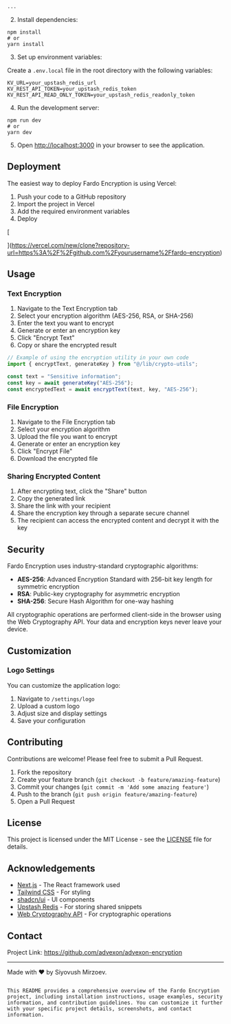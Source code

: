 ```markdown project="Fardo Encryption" file="README.md"
...
```

2. Install dependencies:


```shellscript
npm install
# or
yarn install
```

3. Set up environment variables:


Create a `.env.local` file in the root directory with the following variables:

```plaintext
KV_URL=your_upstash_redis_url
KV_REST_API_TOKEN=your_upstash_redis_token
KV_REST_API_READ_ONLY_TOKEN=your_upstash_redis_readonly_token
```

4. Run the development server:


```shellscript
npm run dev
# or
yarn dev
```

5. Open [http://localhost:3000](http://localhost:3000) in your browser to see the application.


## Deployment

The easiest way to deploy Fardo Encryption is using Vercel:

1. Push your code to a GitHub repository
2. Import the project in Vercel
3. Add the required environment variables
4. Deploy


[

](https://vercel.com/new/clone?repository-url=https%3A%2F%2Fgithub.com%2Fyourusername%2Ffardo-encryption)

## Usage

### Text Encryption

1. Navigate to the Text Encryption tab
2. Select your encryption algorithm (AES-256, RSA, or SHA-256)
3. Enter the text you want to encrypt
4. Generate or enter an encryption key
5. Click "Encrypt Text"
6. Copy or share the encrypted result


```javascript
// Example of using the encryption utility in your own code
import { encryptText, generateKey } from "@/lib/crypto-utils";

const text = "Sensitive information";
const key = await generateKey("AES-256");
const encryptedText = await encryptText(text, key, "AES-256");
```

### File Encryption

1. Navigate to the File Encryption tab
2. Select your encryption algorithm
3. Upload the file you want to encrypt
4. Generate or enter an encryption key
5. Click "Encrypt File"
6. Download the encrypted file


### Sharing Encrypted Content

1. After encrypting text, click the "Share" button
2. Copy the generated link
3. Share the link with your recipient
4. Share the encryption key through a separate secure channel
5. The recipient can access the encrypted content and decrypt it with the key


## Security

Fardo Encryption uses industry-standard cryptographic algorithms:

- **AES-256**: Advanced Encryption Standard with 256-bit key length for symmetric encryption
- **RSA**: Public-key cryptography for asymmetric encryption
- **SHA-256**: Secure Hash Algorithm for one-way hashing


All cryptographic operations are performed client-side in the browser using the Web Cryptography API. Your data and encryption keys never leave your device.

## Customization

### Logo Settings

You can customize the application logo:

1. Navigate to `/settings/logo`
2. Upload a custom logo
3. Adjust size and display settings
4. Save your configuration


## Contributing

Contributions are welcome! Please feel free to submit a Pull Request.

1. Fork the repository
2. Create your feature branch (`git checkout -b feature/amazing-feature`)
3. Commit your changes (`git commit -m 'Add some amazing feature'`)
4. Push to the branch (`git push origin feature/amazing-feature`)
5. Open a Pull Request


## License

This project is licensed under the MIT License - see the [LICENSE](LICENSE) file for details.

## Acknowledgements

- [Next.js](https://nextjs.org/) - The React framework used
- [Tailwind CSS](https://tailwindcss.com/) - For styling
- [shadcn/ui](https://ui.shadcn.com/) - UI components
- [Upstash Redis](https://upstash.com/) - For storing shared snippets
- [Web Cryptography API](https://developer.mozilla.org/en-US/docs/Web/API/Web_Crypto_API) - For cryptographic operations


## Contact

Project Link: https://github.com/advexon/advexon-encryption

---

Made with ❤️ by Siyovush Mirzoev.

```plaintext

This README provides a comprehensive overview of the Fardo Encryption project, including installation instructions, usage examples, security information, and contribution guidelines. You can customize it further with your specific project details, screenshots, and contact information.

```

